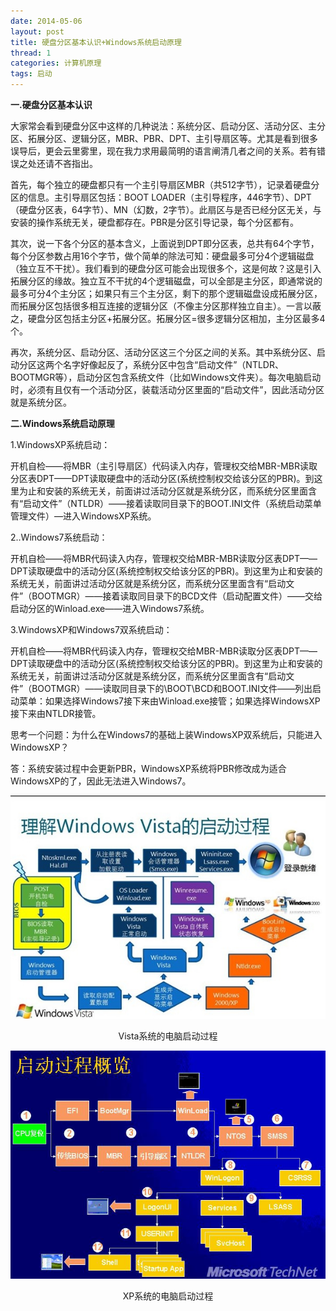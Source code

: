 ```yaml
---
date: 2014-05-06
layout: post
title: 硬盘分区基本认识+Windows系统启动原理
thread: 1
categories: 计算机原理
tags: 启动
---
```


**一.硬盘分区基本认识**

大家常会看到硬盘分区中这样的几种说法：系统分区、启动分区、活动分区、主分区、拓展分区、逻辑分区，MBR、PBR、DPT、主引导扇区等。尤其是看到很多误导后，更会云里雾里，现在我力求用最简明的语言阐清几者之间的关系。若有错误之处还请不吝指出。

首先，每个独立的硬盘都只有一个主引导扇区MBR（共512字节），记录着硬盘分区的信息。主引导扇区包括：BOOT LOADER（主引导程序，446字节）、DPT（硬盘分区表，64字节）、MN（幻数，2字节）。此扇区与是否已经分区无关，与安装的操作系统无关，硬盘都存在。PBR是分区引导记录，每个分区都有。

其次，说一下各个分区的基本含义，上面说到DPT即分区表，总共有64个字节，每个分区参数占用16个字节，做个简单的除法可知：硬盘最多可分4个逻辑磁盘（独立互不干扰）。我们看到的硬盘分区可能会出现很多个，这是何故？这是引入拓展分区的缘故。独立互不干扰的4个逻辑磁盘，可以全部是主分区，即通常说的最多可分4个主分区；如果只有三个主分区，剩下的那个逻辑磁盘设成拓展分区，而拓展分区包括很多相互连接的逻辑分区（不像主分区那样独立自主）。一言以蔽之，硬盘分区包括主分区+拓展分区。拓展分区=很多逻辑分区相加，主分区最多4个。

再次，系统分区、启动分区、活动分区这三个分区之间的关系。其中系统分区、启动分区这两个名字好像起反了，系统分区中包含“启动文件”（NTLDR、BOOTMGR等），启动分区包含系统文件（比如Windows文件夹）。每次电脑启动时，必须有且仅有一个活动分区，装载活动分区里面的“启动文件”，因此活动分区就是系统分区。


**二.Windows系统启动原理**

1.WindowsXP系统启动：

开机自检——将MBR（主引导扇区）代码读入内存，管理权交给MBR-MBR读取分区表DPT——DPT读取硬盘中的活动分区(系统控制权交给该分区的PBR)。到这里为止和安装的系统无关，前面讲过活动分区就是系统分区，而系统分区里面含有“启动文件”（NTLDR）——接着读取同目录下的BOOT.INI文件（系统启动菜单管理文件）—进入WindowsXP系统。

2..Windows7系统启动：

开机自检——将MBR代码读入内存，管理权交给MBR-MBR读取分区表DPT——DPT读取硬盘中的活动分区(系统控制权交给该分区的PBR)。到这里为止和安装的系统无关，前面讲过活动分区就是系统分区，而系统分区里面含有“启动文件”（BOOTMGR）——接着读取同目录下的BCD文件（启动配置文件）——交给启动分区的Winload.exe——进入Windows7系统。

3.WindowsXP和Windows7双系统启动：

开机自检——将MBR代码读入内存，管理权交给MBR-MBR读取分区表DPT——DPT读取硬盘中的活动分区(系统控制权交给该分区的PBR)。到这里为止和安装的系统无关，前面讲过活动分区就是系统分区，而系统分区里面含有“启动文件”（BOOTMGR）——读取同目录下的\BOOT\BCD和BOOT.INI文件——列出启动菜单：如果选择Windows7接下来由Winload.exe接管；如果选择WindowsXP接下来由NTLDR接管。


思考一个问题：为什么在Windows7的基础上装WindowsXP双系统后，只能进入WindowsXP？

答：系统安装过程中会更新PBR，WindowsXP系统将PBR修改成为适合WindowsXP的了，因此无法进入Windows7。


![Vista系统的电脑启动过程](/assets/images/Vista系统的电脑启动过程.jpg "Vista系统的电脑启动过程") 
<center>Vista系统的电脑启动过程</center>

![XP系统的电脑启动过程](/assets/images/XP系统的电脑启动过程.jpg "XP系统的电脑启动过程")
<center>XP系统的电脑启动过程</center>
